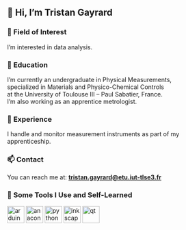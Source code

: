 ## 👋 Hi, I’m Tristan Gayrard

### 👀 Field of Interest  
I’m interested in data analysis.

### 🌱 Education  
I’m currently an undergraduate in Physical Measurements,  
specialized in Materials and Physico-Chemical Controls  
at the University of Toulouse III – Paul Sabatier, France.  
I’m also working as an apprentice metrologist.

### 🧪 Experience  
I handle and monitor measurement instruments as part of my apprenticeship.

### 📫 Contact  
You can reach me at: **tristan.gayrard@etu.iut-tlse3.fr**

### 🚀 Some Tools I Use and Self-Learned  
<p align="left">
  <img src="https://cdn.jsdelivr.net/gh/devicons/devicon@latest/icons/arduino/arduino-original.svg"   alt="arduino" width="40" height="40"/>
  <img src="https://cdn.jsdelivr.net/gh/devicons/devicon@latest/icons/anaconda/anaconda-original.svg" alt="anaconda" width="40" height="40"/>
  <img src="https://cdn.jsdelivr.net/gh/devicons/devicon@latest/icons/python/python-original.svg"     alt="python" width="40" height="40"/>
  <img src="https://cdn.jsdelivr.net/gh/devicons/devicon@latest/icons/inkscape/inkscape-original.svg" alt="inkscape" width="40" height="40"/>
  <img src="https://cdn.jsdelivr.net/gh/devicons/devicon@latest/icons/qt/qt-original.svg"             alt="qt" width="40" height="40" />  
</p>

